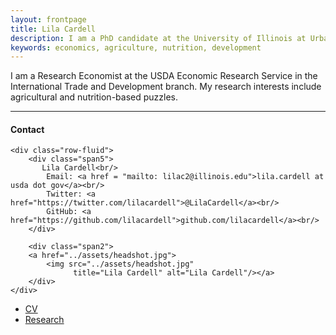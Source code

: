```yaml
---
layout: frontpage
title: Lila Cardell
description: I am a PhD candidate at the University of Illinois at Urbana-Champaign
keywords: economics, agriculture, nutrition, development
---
```


I am a Research Economist at the USDA Economic Research Service in the International Trade and Development branch. My research interests include agricultural and nutrition-based puzzles.

<!--
[curriculum vitae ![CV as pdf]({{ BASE_PATH }}/pages/icons16/pdf-icon.png)]({{ BASE_PATH }}/assets/CV.pdf)<br/>
-->

---


<div class="container">
<h4><a name="contact"></a>Contact</h4>

    <div class="row-fluid">
        <div class="span5">
           Lila Cardell<br/>
            Email: <a href = "mailto: lilac2@illinois.edu">lila.cardell at usda dot gov</a><br/>
            Twitter: <a href="https://twitter.com/lilacardell">@LilaCardell</a><br/>
            GitHub: <a href="https://github.com/lilacardell">github.com/lilacardell</a><br/>
        </div>

        <div class="span2">
        <a href="../assets/headshot.jpg">
            <img src="../assets/headshot.jpg"
                  title="Lila Cardell" alt="Lila Cardell"/></a>
        </div>
    </div>
</div>

<div class="navbar">
  <div class="navbar-inner">
      <ul class="nav">
         <li><a href="{{ BASE_PATH }}/assets/CV.pdf">CV</a></li>
         <li><a href="{{ BASE_PATH }}/pages/research.html">Research</a></li>
         <!--  <li><a href="https://github.com/lilacardell">GitHub</a></li>
          <li><a href="https://twitter.com/lilacardell">Twitter (@LilaCardell)</a></li>-->
      </ul>
  </div>
</div>
